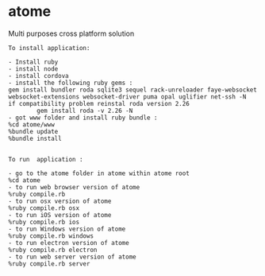 # atome
Multi purposes cross platform solution

	To install application: 
	
	- Install ruby
	- install node
	- install cordova
	- install the following ruby gems :  
	gem install bundler roda sqlite3 sequel rack-unreloader faye-websocket websocket-extensions websocket-driver puma opal uglifier net-ssh -N
    if compatibility problem reinstal roda version 2.26
            gem install roda -v 2.26 -N
	- got www folder and install ruby bundle :
	%cd atome/www
	%bundle update
	%bundle install

	
	To run  application :   
	
	- go to the atome folder in atome within atome root  
	%cd atome  
	- to run web browser version of atome  
	%ruby compile.rb   
	- to run osx version of atome  
	%ruby compile.rb osx  
	- to run iOS version of atome  
	%ruby compile.rb ios  
	- to run Windows version of atome  
	%ruby compile.rb windows  
	- to run electron version of atome  
	%ruby compile.rb electron  
	- to run web server version of atome  
	%ruby compile.rb server
	



